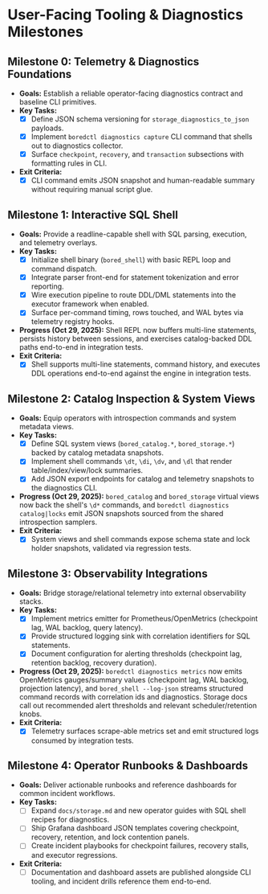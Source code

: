 # User-Facing Tooling & Diagnostics Milestones

## Milestone 0: Telemetry & Diagnostics Foundations
- **Goals:** Establish a reliable operator-facing diagnostics contract and baseline CLI primitives.
- **Key Tasks:**
  - [x] Define JSON schema versioning for `storage_diagnostics_to_json` payloads.
  - [x] Implement `boredctl diagnostics capture` CLI command that shells out to diagnostics collector.
  - [x] Surface `checkpoint`, `recovery`, and `transaction` subsections with formatting rules in CLI.
- **Exit Criteria:**
  - [x] CLI command emits JSON snapshot and human-readable summary without requiring manual script glue.

## Milestone 1: Interactive SQL Shell
- **Goals:** Provide a readline-capable shell with SQL parsing, execution, and telemetry overlays.
- **Key Tasks:**
  - [x] Initialize shell binary (`bored_shell`) with basic REPL loop and command dispatch.
  - [x] Integrate parser front-end for statement tokenization and error reporting.
  - [x] Wire execution pipeline to route DDL/DML statements into the executor framework when enabled.
  - [x] Surface per-command timing, rows touched, and WAL bytes via telemetry registry hooks.
- **Progress (Oct 29, 2025):** Shell REPL now buffers multi-line statements, persists history between sessions, and exercises catalog-backed DDL paths end-to-end in integration tests.
- **Exit Criteria:**
  - [x] Shell supports multi-line statements, command history, and executes DDL operations end-to-end against the engine in integration tests.

## Milestone 2: Catalog Inspection & System Views
- **Goals:** Equip operators with introspection commands and system metadata views.
- **Key Tasks:**
  - [x] Define SQL system views (`bored_catalog.*`, `bored_storage.*`) backed by catalog metadata snapshots.
  - [x] Implement shell commands `\dt`, `\di`, `\dv`, and `\dl` that render table/index/view/lock summaries.
  - [x] Add JSON export endpoints for catalog and telemetry snapshots to the diagnostics CLI.
- **Progress (Oct 29, 2025):** `bored_catalog` and `bored_storage` virtual views now back the shell's `\d*` commands, and `boredctl diagnostics catalog|locks` emit JSON snapshots sourced from the shared introspection samplers.
- **Exit Criteria:**
  - [x] System views and shell commands expose schema state and lock holder snapshots, validated via regression tests.

## Milestone 3: Observability Integrations
- **Goals:** Bridge storage/relational telemetry into external observability stacks.
- **Key Tasks:**
  - [x] Implement metrics emitter for Prometheus/OpenMetrics (checkpoint lag, WAL backlog, query latency).
  - [x] Provide structured logging sink with correlation identifiers for SQL statements.
  - [x] Document configuration for alerting thresholds (checkpoint lag, retention backlog, recovery duration).
- **Progress (Oct 29, 2025):** `boredctl diagnostics metrics` now emits OpenMetrics gauges/summary values (checkpoint lag, WAL backlog, projection latency), and `bored_shell --log-json` streams structured command records with correlation ids and diagnostics. Storage docs call out recommended alert thresholds and relevant scheduler/retention knobs.
- **Exit Criteria:**
  - [x] Telemetry surfaces scrape-able metrics set and emit structured logs consumed by integration tests.

## Milestone 4: Operator Runbooks & Dashboards
- **Goals:** Deliver actionable runbooks and reference dashboards for common incident workflows.
- **Key Tasks:**
  - [ ] Expand `docs/storage.md` and new operator guides with SQL shell recipes for diagnostics.
  - [ ] Ship Grafana dashboard JSON templates covering checkpoint, recovery, retention, and lock contention panels.
  - [ ] Create incident playbooks for checkpoint failures, recovery stalls, and executor regressions.
- **Exit Criteria:**
  - [ ] Documentation and dashboard assets are published alongside CLI tooling, and incident drills reference them end-to-end.

